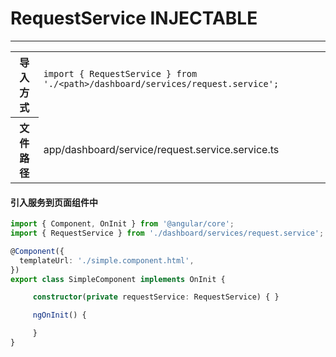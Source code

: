 # RequestService <span class="badge badge-primary">INJECTABLE</span>
----------------------
<table class="table table-bordered">
    <tbody>
        <tr>
            <th scope="row" class="w-25">导入方式</th>
            <td>
                <code>import { RequestService } from './&lt;path&gt;/dashboard/services/request.service';
                </code>
            </td>
        </tr>
        <tr>
            <th scope="row" class="w-25">文件路径</th>
            <td class="text-primary">app/dashboard/service/request.service.service.ts</td>
        </tr>
    </tbody>
</table>

#### 引入服务到页面组件中
```typescript
import { Component, OnInit } from '@angular/core';
import { RequestService } from './dashboard/services/request.service';

@Component({
  templateUrl: './simple.component.html',
})
export class SimpleComponent implements OnInit {

     constructor(private requestService: RequestService) { }

     ngOnInit() {

     }
}
```